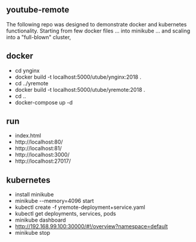 youtube-remote
---------------------

The following repo was designed to demonstrate docker and kubernetes functionality. 
Starting from few docker files ... into minikube ... and scaling into a "full-blown" cluster, 


docker
------------------
- cd ynginx
- docker build -t localhost:5000/utube/ynginx:2018 .
- cd ../yremote
- docker build -t localhost:5000/utube/yremote:2018 .
- cd ..
- docker-compose up -d

run
----------
- index.html
- http://localhost:80/
- http://localhost:81/
- http://localhost:3000/
- http://localhost:27017/

kubernetes
---------
- install minikube
- minikube --memory=4096 start
- kubectl create -f yremote-deployment+service.yaml
- kubectl get deployments, services, pods
- minikube dashboard
- http://192.168.99.100:30000/#!/overview?namespace=default
- minikube stop
